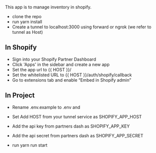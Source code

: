 This app is to manage inventory in shopify.

- clone the repo
- run yarn install
- Create a tunnel to localhost:3000 using forward or ngrok (we refer to tunnel as Host)

## In Shopify
- Sign into your Shopify Partner Dashboard
- Click 'Apps' in the sidebar and create a new app
- Set the app url to {{ HOST }}/
- Set the whitelisted URL to {{ HOST }}/auth/shopify/callback
- Go to extensions tab and enable “Embed in Shopify admin”

## In Project
- Rename .env.example to .env and
- Set Add HOST from your tunnel service as SHOPIFY_APP_HOST
- Add the api key from partners dash as SHOPIFY_APP_KEY
- Add the api secret from partners dash as SHOPIFY_APP_SECRET

- run yarn run start
